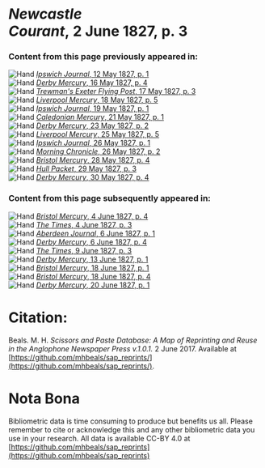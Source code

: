 # *Newcastle Courant*, 2 June 1827, p. 3  
  
### Content from this page previously appeared in:  
![Hand](http://scissorsandpaste.net/wp-content/uploads/2017/06/smallhandpointer.png) [*Ipswich Journal*, 12 May 1827, p. 1](https://mhbeals.github.io/sap_html/Ipswich-Journal/Ipswich-Journal-12-May-1827-p-1)  
![Hand](http://scissorsandpaste.net/wp-content/uploads/2017/06/smallhandpointer.png) [*Derby Mercury*, 16 May 1827, p. 4](https://mhbeals.github.io/sap_html/Derby-Mercury/Derby-Mercury-16-May-1827-p-4)  
![Hand](http://scissorsandpaste.net/wp-content/uploads/2017/06/smallhandpointer.png) [*Trewman's Exeter Flying Post*, 17 May 1827, p. 3](https://mhbeals.github.io/sap_html/Trewman's-Exeter-Flying-Post/Trewman's-Exeter-Flying-Post-17-May-1827-p-3)  
![Hand](http://scissorsandpaste.net/wp-content/uploads/2017/06/smallhandpointer.png) [*Liverpool Mercury*, 18 May 1827, p. 5](https://mhbeals.github.io/sap_html/Liverpool-Mercury/Liverpool-Mercury-18-May-1827-p-5)  
![Hand](http://scissorsandpaste.net/wp-content/uploads/2017/06/smallhandpointer.png) [*Ipswich Journal*, 19 May 1827, p. 1](https://mhbeals.github.io/sap_html/Ipswich-Journal/Ipswich-Journal-19-May-1827-p-1)  
![Hand](http://scissorsandpaste.net/wp-content/uploads/2017/06/smallhandpointer.png) [*Caledonian Mercury*, 21 May 1827, p. 1](https://mhbeals.github.io/sap_html/Caledonian-Mercury/Caledonian-Mercury-21-May-1827-p-1)  
![Hand](http://scissorsandpaste.net/wp-content/uploads/2017/06/smallhandpointer.png) [*Derby Mercury*, 23 May 1827, p. 2](https://mhbeals.github.io/sap_html/Derby-Mercury/Derby-Mercury-23-May-1827-p-2)  
![Hand](http://scissorsandpaste.net/wp-content/uploads/2017/06/smallhandpointer.png) [*Liverpool Mercury*, 25 May 1827, p. 5](https://mhbeals.github.io/sap_html/Liverpool-Mercury/Liverpool-Mercury-25-May-1827-p-5)  
![Hand](http://scissorsandpaste.net/wp-content/uploads/2017/06/smallhandpointer.png) [*Ipswich Journal*, 26 May 1827, p. 1](https://mhbeals.github.io/sap_html/Ipswich-Journal/Ipswich-Journal-26-May-1827-p-1)  
![Hand](http://scissorsandpaste.net/wp-content/uploads/2017/06/smallhandpointer.png) [*Morning Chronicle*, 26 May 1827, p. 2](https://mhbeals.github.io/sap_html/Morning-Chronicle/Morning-Chronicle-26-May-1827-p-2)  
![Hand](http://scissorsandpaste.net/wp-content/uploads/2017/06/smallhandpointer.png) [*Bristol Mercury*, 28 May 1827, p. 4](https://mhbeals.github.io/sap_html/Bristol-Mercury/Bristol-Mercury-28-May-1827-p-4)  
![Hand](http://scissorsandpaste.net/wp-content/uploads/2017/06/smallhandpointer.png) [*Hull Packet*, 29 May 1827, p. 3](https://mhbeals.github.io/sap_html/Hull-Packet/Hull-Packet-29-May-1827-p-3)  
![Hand](http://scissorsandpaste.net/wp-content/uploads/2017/06/smallhandpointer.png) [*Derby Mercury*, 30 May 1827, p. 4](https://mhbeals.github.io/sap_html/Derby-Mercury/Derby-Mercury-30-May-1827-p-4)  
  
### Content from this page subsequently appeared in:  
![Hand](http://scissorsandpaste.net/wp-content/uploads/2017/06/smallhandpointer.png) [*Bristol Mercury*, 4 June 1827, p. 4](https://mhbeals.github.io/sap_html/Bristol-Mercury/Bristol-Mercury-4-June-1827-p-4)  
![Hand](http://scissorsandpaste.net/wp-content/uploads/2017/06/smallhandpointer.png) [*The Times*, 4 June 1827, p. 3](https://mhbeals.github.io/sap_html/The-Times/The-Times-4-June-1827-p-3)  
![Hand](http://scissorsandpaste.net/wp-content/uploads/2017/06/smallhandpointer.png) [*Aberdeen Journal*, 6 June 1827, p. 1](https://mhbeals.github.io/sap_html/Aberdeen-Journal/Aberdeen-Journal-6-June-1827-p-1)  
![Hand](http://scissorsandpaste.net/wp-content/uploads/2017/06/smallhandpointer.png) [*Derby Mercury*, 6 June 1827, p. 4](https://mhbeals.github.io/sap_html/Derby-Mercury/Derby-Mercury-6-June-1827-p-4)  
![Hand](http://scissorsandpaste.net/wp-content/uploads/2017/06/smallhandpointer.png) [*The Times*, 9 June 1827, p. 3](https://mhbeals.github.io/sap_html/The-Times/The-Times-9-June-1827-p-3)  
![Hand](http://scissorsandpaste.net/wp-content/uploads/2017/06/smallhandpointer.png) [*Derby Mercury*, 13 June 1827, p. 1](https://mhbeals.github.io/sap_html/Derby-Mercury/Derby-Mercury-13-June-1827-p-1)  
![Hand](http://scissorsandpaste.net/wp-content/uploads/2017/06/smallhandpointer.png) [*Bristol Mercury*, 18 June 1827, p. 1](https://mhbeals.github.io/sap_html/Bristol-Mercury/Bristol-Mercury-18-June-1827-p-1)  
![Hand](http://scissorsandpaste.net/wp-content/uploads/2017/06/smallhandpointer.png) [*Bristol Mercury*, 18 June 1827, p. 4](https://mhbeals.github.io/sap_html/Bristol-Mercury/Bristol-Mercury-18-June-1827-p-4)  
![Hand](http://scissorsandpaste.net/wp-content/uploads/2017/06/smallhandpointer.png) [*Derby Mercury*, 20 June 1827, p. 1](https://mhbeals.github.io/sap_html/Derby-Mercury/Derby-Mercury-20-June-1827-p-1)  


# Citation: 

Beals. M. H. *Scissors and Paste Database: A Map of Reprinting and Reuse in the Anglophone Newspaper Press v.1.0.1.* 2 June 2017. Available at [https://github.com/mhbeals/sap_reprints/](https://github.com/mhbeals/sap_reprints/). 

# Nota Bona

Bibliometric data is time consuming to produce but benefits us all. Please remember to cite or acknowledge this and any other bibliometric data you use in your research. All data is available CC-BY 4.0 at [https://github.com/mhbeals/sap_reprints](https://github.com/mhbeals/sap_reprints)